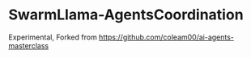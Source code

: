 # SwarmLlama-AgentsCoordination
Experimental, Forked from https://github.com/coleam00/ai-agents-masterclass  
